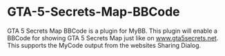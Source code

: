 GTA-5-Secrets-Map-BBCode
========================

GTA 5 Secrets Map BBCode is a plugin for MyBB. This plugin will enable a BBCode for showing GTA 5 Secrets Map just like on www.gta5secrets.net. This supports the MyCode output from the websites Sharing Dialog.
